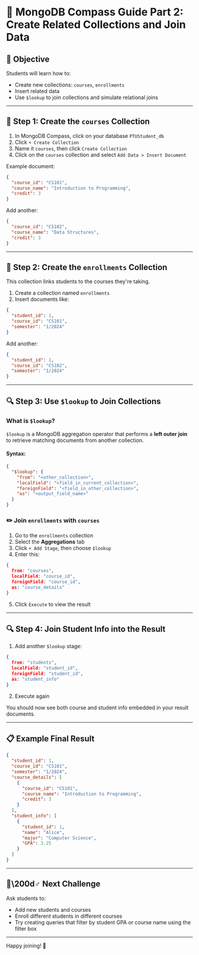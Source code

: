 # 📘 MongoDB Compass Guide Part 2: Create Related Collections and Join Data

## 🔹 Objective
Students will learn how to:
- Create new collections: `courses`, `enrollments`
- Insert related data
- Use `$lookup` to join collections and simulate relational joins

---

## 🔧 Step 1: Create the `courses` Collection

1. In MongoDB Compass, click on your database `PTUStudent_db`
2. Click `+ Create Collection`
3. Name it `courses`, then click `Create Collection`
4. Click on the `courses` collection and select `Add Data > Insert Document`

Example document:
```json
{
  "course_id": "CS101",
  "course_name": "Introduction to Programming",
  "credit": 3
}
```

Add another:
```json
{
  "course_id": "CS102",
  "course_name": "Data Structures",
  "credit": 3
}
```

---

## 🔧 Step 2: Create the `enrollments` Collection
This collection links students to the courses they're taking.

1. Create a collection named `enrollments`
2. Insert documents like:
```json
{
  "student_id": 1,
  "course_id": "CS101",
  "semester": "1/2024"
}
```

Add another:
```json
{
  "student_id": 1,
  "course_id": "CS102",
  "semester": "1/2024"
}
```

---

## 🔍 Step 3: Use `$lookup` to Join Collections

### What is `$lookup`?
`$lookup` is a MongoDB aggregation operator that performs a **left outer join** to retrieve matching documents from another collection.

#### Syntax:
```json
{
  "$lookup": {
    "from": "<other_collection>",
    "localField": "<field_in_current_collection>",
    "foreignField": "<field_in_other_collection>",
    "as": "<output_field_name>"
  }
}
```

### ✏️ Join `enrollments` with `courses`
1. Go to the `enrollments` collection
2. Select the **Aggregations** tab
3. Click `+ Add Stage`, then choose `$lookup`
4. Enter this:
```json
{
  from: "courses",
  localField: "course_id",
  foreignField: "course_id",
  as: "course_details"
}
```
5. Click `Execute` to view the result

---

## 🔍 Step 4: Join Student Info into the Result

1. Add another `$lookup` stage:
```json
{
  from: "students",
  localField: "student_id",
  foreignField: "student_id",
  as: "student_info"
}
```
2. Execute again

You should now see both course and student info embedded in your result documents.

---

## 📋 Example Final Result
```json
{
  "student_id": 1,
  "course_id": "CS101",
  "semester": "1/2024",
  "course_details": [
    {
      "course_id": "CS101",
      "course_name": "Introduction to Programming",
      "credit": 3
    }
  ],
  "student_info": [
    {
      "student_id": 1,
      "name": "Alice",
      "major": "Computer Science",
      "GPA": 3.25
    }
  ]
}
```

---

## 🏃\200d♂️ Next Challenge
Ask students to:
- Add new students and courses
- Enroll different students in different courses
- Try creating queries that filter by student GPA or course name using the filter box

---

Happy joining! 🚀
